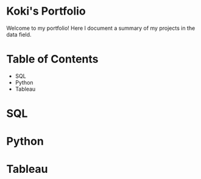 # Koki's Portfolio
Welcome to my portfolio! Here I document a summary of my projects in the data field.

# Table of Contents
- SQL
- Python
- Tableau

# SQL
# Python
# Tableau

